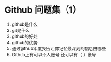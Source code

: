 # Github 问题集（1）
1. github是什么
2. git是什么
3. github的好处
4. github的优势
5. 通过github年度报告让你记忆最深刻的信息由哪些
6. Github上有可以个人账号 还可以有（  ）账号
